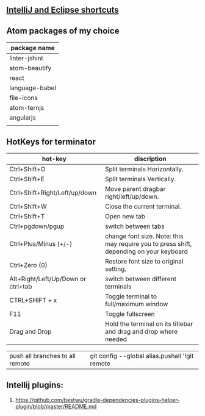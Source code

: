 [IntelliJ and Eclipse shortcuts](https://www.catalysts.cc/en/wissenswertes/intellij-idea-and-eclipse-shortcuts/)
---


Atom packages of my choice
---
|package name|
|-----|
|linter-jshint|
|atom-beautify|
|react|
|language-babel|
|file-icons|
|atom-ternjs|
|angularjs|
||

HotKeys for terminator
---

|hot-key|discription|
|---|---|
|Ctrl+Shift+O|Split terminals Horizontally.|
| Ctrl+Shift+E |Split terminals Vertically.|
| Ctrl+Shift+Right/Left/up/down| Move parent dragbar right/left/up/down.|
| Ctrl+Shift+W|Close the current terminal.|
| Ctrl+Shift+T | Open new tab|
| Ctrl+pgdown/pgup | switch between tabs|
| Ctrl+Plus/Minus (+/-)| change font  size. Note: this may require you to press shift, depending on your keyboard|
|Ctrl+Zero (0) |Restore font size to original setting.|
|Alt+Right/Left/Up/Down or ctrl+tab | switch between different terminals|
|CTRL+SHIFT + x|Toggle terminal to full/maximum window|
|F11|Toggle fullscreen|
|Drag and Drop| Hold the terminal on its titlebar and drag and drop where needed|


| | |
|-|-|
|push all branches to all remote|git config --global alias.pushall '!git remote | xargs -L1 git push --all'|


Intellij plugins:
---
1. https://github.com/bestwu/gradle-dependencies-plugins-helper-plugin/blob/master/README.md
